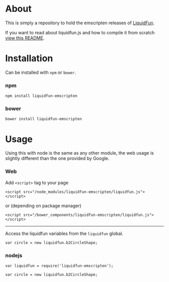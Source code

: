 # About
This is simply a repository to hold the emscripten releases of <a href="https://github.com/google/liquidfun">LiquidFun</a>.

If you want to read about liquidfun.js and how to compile it from scratch <a href="https://github.com/google/liquidfun/tree/master/liquidfun/Box2D/lfjs">view this README</a>.

# Installation
Can be installed with `npm` or `bower`.

### npm
	
    npm install liquidfun-emscripten

### bower

    bower install liquidfun-emscripten


# Usage
Using this with node is the same as any other module, the web usage is slightly different than the one provided by Google.

### Web
Add `<script>` tag to your page

    <script src="/node_modules/liquidfun-emscripten/liquidfun.js"></script>

or (depending on package manager)

    <script src="/bower_components/liquidfun-emscripten/liquidfun.js"></script>
    
---

Access the liquidfun variables from the `liquidfun` global.

	var circle = new liquidfun.b2CircleShape;
    
### nodejs

    var liquidfun = require('liquidfun-emscripten');
    
    var circle = new liquidfun.b2CircleShape;